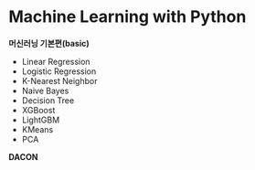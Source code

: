 # Machine Learning with Python

**머신러닝 기본편(basic)**
- Linear Regression
- Logistic Regression
- K-Nearest Neighbor
- Naive Bayes
- Decision Tree
- XGBoost
- LightGBM
- KMeans
- PCA

**DACON**
